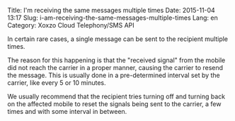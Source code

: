 Title: I'm receiving the same messages multiple times
Date: 2015-11-04 13:17
Slug: i-am-receiving-the-same-messages-multiple-times
Lang: en
Category: Xoxzo Cloud Telephony/SMS API

In certain rare cases, a single message can be sent to the recipient multiple times.

The reason for this happening is that the "received signal" from the mobile did not reach the carrier in a proper manner, causing the carrier to resend the message. This is usually done in a pre-determined interval set by the carrier, like every 5 or 10 minutes.

We usually recommend that the recipient tries turning off and turning back on the affected mobile to reset the signals being sent to the carrier, a few times and with some interval in between.